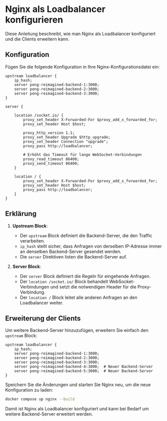 # Nginx als Loadbalancer konfigurieren

Diese Anleitung beschreibt, wie man Nginx als Loadbalancer konfiguriert und die Clients erweitern kann.

## Konfiguration

Fügen Sie die folgende Konfiguration in Ihre Nginx-Konfigurationsdatei ein:

```nginx
upstream loadbalancer {
    ip_hash;
    server pong-reimagined-backend-1:3000;
    server pong-reimagined-backend-2:3000;
    server pong-reimagined-backend-3:3000;
}

server {

    location /socket.io/ {
        proxy_set_header X-Forwarded-For $proxy_add_x_forwarded_for;
        proxy_set_header Host $host;
        
        proxy_http_version 1.1;
        proxy_set_header Upgrade $http_upgrade;
        proxy_set_header Connection "upgrade";
        proxy_pass http://loadbalancer;
        
        # Erhöht das Timeout für lange WebSocket-Verbindungen
        proxy_read_timeout 86400;
        proxy_send_timeout 86400;
    }

    location / {
        proxy_set_header X-Forwarded-For $proxy_add_x_forwarded_for;
        proxy_set_header Host $host;
        proxy_pass http://loadbalancer;
    }
}
```

## Erklärung

1. **Upstream Block**:
    - Der `upstream` Block definiert die Backend-Server, die den Traffic verarbeiten.
    - `ip_hash` stellt sicher, dass Anfragen von derselben IP-Adresse immer an denselben Backend-Server gesendet werden.
    - Die `server` Direktiven listen die Backend-Server auf.

2. **Server Block**:
    - Der `server` Block definiert die Regeln für eingehende Anfragen.
    - Der `location /socket.io/` Block behandelt WebSocket-Verbindungen und setzt die notwendigen Header für die Proxy-Verbindung.
    - Der `location /` Block leitet alle anderen Anfragen an den Loadbalancer weiter.

## Erweiterung der Clients

Um weitere Backend-Server hinzuzufügen, erweitern Sie einfach den `upstream` Block:

```nginx
upstream loadbalancer {
    ip_hash;
    server pong-reimagined-backend-1:3000;
    server pong-reimagined-backend-2:3000;
    server pong-reimagined-backend-3:3000;
    server pong-reimagined-backend-4:3000;  # Neuer Backend-Server
    server pong-reimagined-backend-5:3000;  # Neuer Backend-Server
}
```

Speichern Sie die Änderungen und starten Sie Nginx neu, um die neue Konfiguration zu laden:

```sh
docker compose up nginx --build
```

Damit ist Nginx als Loadbalancer konfiguriert und kann bei Bedarf um weitere Backend-Server erweitert werden.